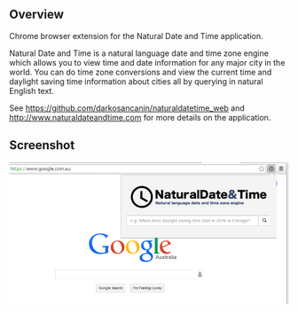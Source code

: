 ## Overview 
Chrome browser extension for the Natural Date and Time application.

Natural Date and Time is a natural language date and time zone engine which allows you to view time and date information for any major city in the world. You can do time zone conversions and view the current time and daylight saving time information about cities all by querying in natural English text.

See https://github.com/darkosancanin/naturaldatetime_web and http://www.naturaldateandtime.com for more details on the application.

## Screenshot
![Natural Date and Time](https://raw.githubusercontent.com/darkosancanin/naturaldatetime_chrome_extension/master/_extras/screenshot.png)